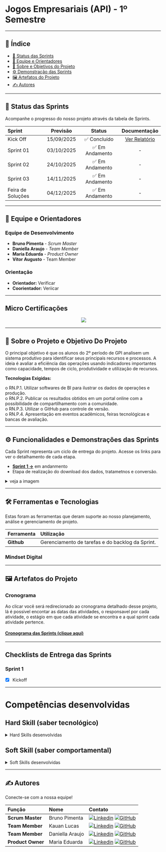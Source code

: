 # Jogos Empresariais (API) - 1º Semestre

> 

---

## 📝 Índice

- [🚀 Status das Sprints](#-status-das-sprints)
- [👥 Equipe e Orientadores](#-equipe-e-orientadores)
- [🎯 Sobre e Objetivos do Projeto](#-sobre-o-projeto-e-objetivo-do-projeto)
- [⚙️ Demonstração das Sprints](#️-funcionalidades-e-demonstrações-das-sprints)
- [🖼️ Artefatos do Projeto](#️-artefatos-do-projeto)
- [✍️ Autores](#️-autores)

---

## 🚀 Status das Sprints

Acompanhe o progresso do nosso projeto através da tabela de Sprints.

| Sprint | Previsão | Status | Documentação |
| :--- | :---: | :---: | :---: |
| Kick Off | 15/09/2025 | ✅ Concluído | [Ver Relatório](https://github.com/user-attachments/files/22416160/Requisitos.de.Cliente.PI.II.e.JE.-.GPI.2025.2.pdf) |
| Sprint 01 | 03/10/2025 | ✅ Em Andamento | - |
| Sprint 02 | 24/10/2025 | ✅ Em Andamento| -|
| Sprint 03 | 14/11/2025 | ✅ Em Andamento | - |
| Feira de Soluções| 04/12/2025 | ✅ Em Andamento | - |
---

## 👥 Equipe e Orientadores

### Equipe de Desenvolvimento
- **Bruno Pimenta** - *Scrum Master*
- **Daniella Araujo** - *Team Member*
- **Maria Eduarda** - *Product Owner*
- **Vitor Augusto** - Team Member

### Orientação
- **Orientador:** Verificar
- **Coorientador:** Veriicar

---

## Micro Certificações
<p align="center">
 <img src="https://img.shields.io/badge/STATUS-CONCLUÍDO-GREEN"/>
</p>

---

## 🎯 Sobre o Projeto e Objetivo Do Projeto

O principal objetivo é que os alunos do 2º período de GPI analisem um sistema produtivo para identificar seus principais recursos e processos. A ideia é avaliar a eficiência das operações usando indicadores importantes como capacidade, tempos de ciclo, produtividade e utilização de recursos.

**Tecnologias Exigidas:**

o RN.P.1. Utilizar softwares de BI para ilustrar os dados de operações e produção.  
o RN.P.2. Publicar os resultados obtidos em um portal online com a possibilidade de compartilhamento com a comunidade.  
o RN.P.3. Utilizar o GitHub para controle de versão.   
o RN.P.4. Apresentação em eventos acadêmicos, feiras tecnológicas e bancas de avaliação.  

---

## ⚙️ Funcionalidades e Demonstrações das Sprints

Cada Sprint representa um ciclo de entrega do projeto. Acesse os links para ver o detalhamento de cada etapa.

- **[Sprint 1 →]()** em andanmento
- Etapa de realização do download dos dados, tratametnos e conversão.
  
<details>
<summary> veja a imagem </summary>

</details>

---

## 🛠️ Ferramentas e Tecnologias

Estas foram as ferramentas que deram suporte ao nosso planejamento, análise e gerenciamento de projeto.

| Ferramenta | Utilização |
| :--- | :--- |
| **Github** | Gerenciamento de tarefas e do backlog da Sprint. |

### Mindset Digital


---

## 🖼️ Artefatos do Projeto

### Cronograma
Ao clicar você será redirecionado ao cronograma detalhado desse projeto, lá é possivel encontar as datas das atividades, o responsavel por cada atividade, o estágio em que cada atividade se encontra e a qual sprint cada atividade pertence.

#### [Cronograma das Sprints (clique aqui)](https://github.com/users/zorpinha/projects/13)

---


## Checklists de Entrega das Sprints

### Sprint 1
- [x] Kickoff

---

# Competências desenvolvidas


## Hard Skill (saber tecnológico)
<details>
<summary>Hard Skills desenvolvidas</summary>
  
| Tecnologia/Metodologia | Classificação |
| ---------------------- | ------------- |
| Trello | ☆ ☆ ☆ ☆ ☆ ☆ ☆ ☆ ☆ ☆ |

 
</details>

## Soft Skill (saber comportamental)
<details>
<summary>Soft Skills desenvolvidas</summary>

| Habilidades | Classificação |
| ---------------------- | ------------- |
| Proatividade | ☆ ☆ ☆ ☆ ☆ ☆ ☆ ☆ ☆ ☆ |
| Colaboração | ☆ ☆ ☆ ☆ ☆ ☆ ☆ ☆ ☆ ☆ |
| Trabalho em equipe |☆ ☆ ☆ ☆ ☆ ☆ ☆ ☆ ☆ ☆ |
| Pontualidade | ☆ ☆ ☆ ☆ ☆ ☆ ☆ ☆ ☆ ☆ |
| Criatividade | ☆ ☆ ☆ ☆ ☆ ☆ ☆ ☆ ☆ ☆ |
| Comunicação | ☆ ☆ ☆ ☆ ☆ ☆ ☆ ☆ ☆ ☆ |

</details>

---


## ✍️ Autores

Conecte-se com a nossa equipe!

| Função | Nome | Contato |
| :--- | :--- | :--- |
| **Scrum Master** | Bruno Pimenta | [![Linkedin](https://img.shields.io/badge/Linkedin-blue?style=flat-square&logo=Linkedin&logoColor=white)](https://www.linkedin.com/in/bruno-pimenta-b787522b4/) [![GitHub](https://img.shields.io/badge/GitHub-111217?style=flat-square&logo=github&logoColor=white)](https://github.com/zorpinha) |
| **Team Member** | Kauan Lucas | [![Linkedin](https://img.shields.io/badge/Linkedin-blue?style=flat-square&logo=Linkedin&logoColor=white)](...) [![GitHub](https://img.shields.io/badge/GitHub-111217?style=flat-square&logo=github&logoColor=white)](...) |
| **Team Member** | Daniella Araujo| [![Linkedin](https://img.shields.io/badge/Linkedin-blue?style=flat-square&logo=Linkedin&logoColor=white)](...) [![GitHub](https://img.shields.io/badge/GitHub-111217?style=flat-square&logo=github&logoColor=white)](...) |
| **Product Owner**| Maria Eduarda | [![Linkedin](https://img.shields.io/badge/Linkedin-blue?style=flat-square&logo=Linkedin&logoColor=white)](...) [![GitHub](https://img.shields.io/badge/GitHub-111217?style=flat-square&logo=github&logoColor=white)](...) |
```
